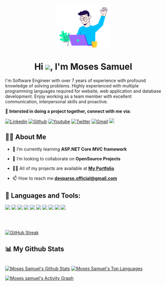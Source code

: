 <p align="center">
<img width="35%" height="auto" src="https://raw.githubusercontent.com/developerzion/developerzion/main/files/profile.svg" />
</p>
<h1 align="center">Hi <img src="https://raw.githubusercontent.com/MartinHeinz/MartinHeinz/master/wave.gif" width="30px">, I'm Moses Samuel</h1>
<span>I'm Software Engineer with over 7 years of experience with profound knowledge of solving problems. Highly experienced with multiple programming languages required for website, web application and database development. Enjoy working as a team member with excellent communication, interpersonal skills and proactive.</span>
<p></p>

👯 **Intersted in doing a project together, connect with me via:**

[![Linkedin](https://img.shields.io/badge/-LinkedIn-blue?style=flat&logo=Linkedin&logoColor=white)](https://www.linkedin.com/in/developerzion/)
[![Github](https://img.shields.io/badge/-Github-000?style=flat&logo=Github&logoColor=white)](https://github.com/developerzion)
[![Youtube](https://img.shields.io/badge/-Youtube-red?style=flat-square&labelColor=red&logo=youtube&logoColor=white&link=https://www.youtube.com/channel/UCe0t7d9o4kd9gc9_sdUL_TA)](https://www.youtube.com/channel/UCe0t7d9o4kd9gc9_sdUL_TA)
[![Twitter](https://img.shields.io/badge/-Twitter-1ca0f1?style=flat-square&labelColor=1ca0f1&logo=twitter&logoColor=white&link=https://twitter.com/developerzion)](https://twitter.com/developerzion)
[![Gmail](https://img.shields.io/badge/-Gmail-red?style=flat&logo=Gmail&logoColor=white)](mailto:devparse@gmaillcom)
<a href="https://wa.me/2347036195368?text=Hello Sam">
  <img src="https://img.shields.io/badge/-Whatsapp-green?&style=flat-square&logo=whatsapp&logoColor=white" />
</a>


## 🙋‍♂️ About Me

- 🌱 I’m currently learning **ASP.NET Core MVC framework**

- 👯 I’m looking to collaborate on **OpenSource Projects**
  
- 👨‍💻 All of my projects are available at <a href="https://developerzion.netlify.app" target="_blank">**My Portfolio**</a></b>

- 📫 How to reach me **devparse.official@gmail.com**
  
## 🚀 Languages and Tools:

<p>
<img src="https://img.shields.io/badge/-GitHub-black?style=flat-square&logo=github"/>
<img src="https://img.shields.io/badge/-HTML5-e79a00?style=flat-square&logo=html5&logoColor=white"/>
<img src="https://img.shields.io/badge/-ASP.NET-f13c3b?style=flat-square&logo=.net&logoColor=white"/>
<img src="https://img.shields.io/badge/-Java-3e8c82?style=flat-square&logo=java&logoColor=white"/>
<img src="https://img.shields.io/badge/-Javascript-e86a45?style=flat-square&logo=javascript&logoColor=white"/>
<img src="https://img.shields.io/badge/-Postman-000?style=flat-square&logo=postman"/>
<img src="https://img.shields.io/badge/-Heroku-430098?style=flat-square&logo=heroku"/>
<img src="https://img.shields.io/badge/-PHP-00ad6a?style=flat-square&logo=PHP&logoColor=white" />
<img src="https://img.shields.io/badge/-MySQL-186675?style=flat-square&logo=mysql"/>
<img src="https://img.shields.io/badge/-Git-black?style=flat-square&logo=git"/>
</p><br />
<br/>

<p align="center">

  [![GitHub Streak](https://github-readme-streak-stats.herokuapp.com?user=developerzion&theme=black-ice&hide_border=true&background=060A0CD0)](https://github.com/developerzion)

</p>

## 📊 My Github Stats

  <br/>
    <a href="https://github.com/developerzion"><img alt="Moses Samuel's Github Stats" src="https://github-readme-stats.vercel.app/api?username=developerzion&show_icons=true&count_private=true&theme=react&hide_border=true&bg_color=0D1117" /></a>
  <a href="https://github.com/developerzion"><img alt="Moses Samuel's Top Languages" src="https://github-readme-stats.vercel.app/api/top-langs/?username=developerzion&langs_count=8&count_private=true&layout=compact&theme=react&hide_border=true&bg_color=0D1117" /></a>
  <br/>  

<a href="https://github.com/developerzion"><img alt="Moses samuel's Activity Graph" src="https://activity-graph.herokuapp.com/graph?username=developerzion&bg_color=0D1117&color=5BCDEC&line=5BCDEC&point=FFFFFF&hide_border=true" /></a>


